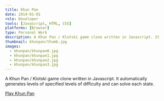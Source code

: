 ```yaml
---
title: Khun Pan
date: 2014-01-01
role: Developer
tools: [Javascript, HTML, CSS]
platforms: [Browser]
type: Personal Work
description: A Khun Pan / Klotski game clone written in Javascript. It automatically generates levels of specified levels of difficulty and can solve each state.
thumbnail: khunpan/thumb.jpg
images:
  - khunpan/khunpan0.jpg
  - khunpan/khunpan1.jpg
  - khunpan/khunpan2.jpg
  - khunpan/khunpan3.jpg
---
```

A Khun Pan / Klotski game clone written in Javascript. It automatically generates levels of specified levels of difficulty and can solve each state.

[Play Khun Pan](url="http://andreashackel.de/khunpan")
